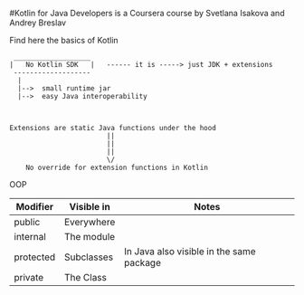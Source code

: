 #Kotlin for Java Developers is a Coursera course by Svetlana Isakova and Andrey Breslav

Find here the basics of Kotlin


     ___________________
    |   No Kotlin SDK   |   ------ it is -----> just JDK + extensions 
     -------------------
      |
      |-->  small runtime jar
      |-->  easy Java interoperability


    
    Extensions are static Java functions under the hood
                            ||
                            ||
                            ||
                            \/
        No override for extension functions in Kotlin


OOP

| Modifier | Visible in  | Notes  |
| ------- | --- | --- |
| public | Everywhere |  |
| internal | The module |  |
| protected | Subclasses | In Java also visible in the same package |
| private | The Class |  |
